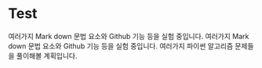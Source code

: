 # Test
여러가지 Mark down 문법 요소와 Github 기능 등을 실험 중입니다.
여러가지 Mark down 문법 요소와 Github 기능 등을 실험 중입니다. 
여러가지 파이썬 알고리즘 문제들을 풀이해볼 계획입니다.